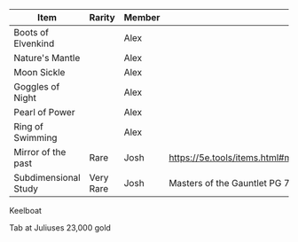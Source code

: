 | Item                 | Rarity    | Member | URL                                                                                                             |
| -------------------- | --------- | ------ | --------------------------------------------------------------------------------------------------------------- |
| Boots of Elvenkind   |           | Alex   |                                                                                                                 |
| Nature's Mantle      |           | Alex   |                                                                                                                 |
| Moon Sickle          |           | Alex   |                                                                                                                 |
| Goggles of Night     |           | Alex   |                                                                                                                 |
| Pearl of Power       |           | Alex   |                                                                                                                 |
| Ring of Swimming     |           | Alex   |                                                                                                                 |
| Mirror of the past   | Rare      | Josh   | https://5e.tools/items.html#mirror%20of%20the%20past_tftyp,flstmiscellaneous:mundane=2,flopmiscellaneous:extend |
| Subdimensional Study | Very Rare | Josh   | Masters of the Gauntlet PG 76                                                                                                                |


Keelboat

Tab at Juliuses 
23,000 gold